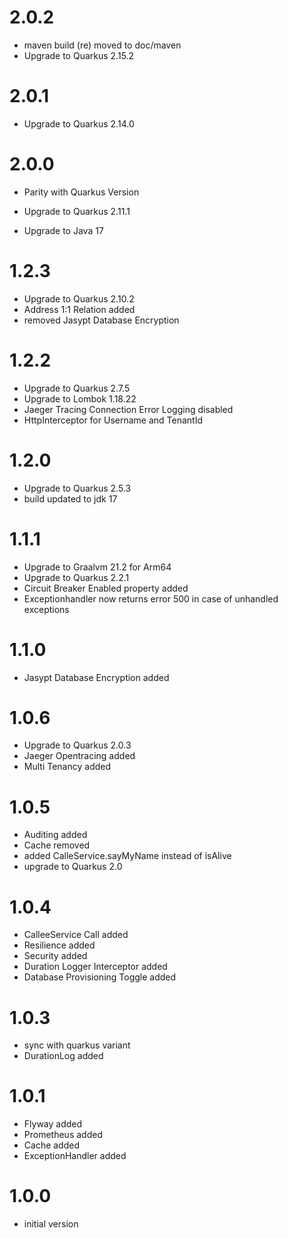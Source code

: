 # 2.0.2
- maven build (re) moved to doc/maven
- Upgrade to Quarkus 2.15.2

# 2.0.1
- Upgrade to Quarkus 2.14.0

# 2.0.0
- Parity with Quarkus Version

- Upgrade to Quarkus 2.11.1
- Upgrade to Java 17

# 1.2.3
- Upgrade to Quarkus 2.10.2
- Address 1:1 Relation added
- removed Jasypt Database Encryption

# 1.2.2
- Upgrade to Quarkus 2.7.5
- Upgrade to Lombok 1.18.22
- Jaeger Tracing Connection Error Logging disabled
- HttpInterceptor for Username and TenantId
                                  
# 1.2.0
- Upgrade to Quarkus 2.5.3
- build updated to jdk 17

# 1.1.1
- Upgrade to Graalvm 21.2 for Arm64
- Upgrade to Quarkus 2.2.1
- Circuit Breaker Enabled property added
- Exceptionhandler now returns error 500 in case of unhandled exceptions

# 1.1.0
- Jasypt Database Encryption added

# 1.0.6
- Upgrade to Quarkus 2.0.3
- Jaeger Opentracing added
- Multi Tenancy added

# 1.0.5
- Auditing added
- Cache removed
- added CalleService.sayMyName instead of isAlive
- upgrade to Quarkus 2.0

# 1.0.4
- CalleeService Call added
- Resilience added
- Security added
- Duration Logger Interceptor added                          
- Database Provisioning Toggle added

# 1.0.3
- sync with quarkus variant
- DurationLog added

# 1.0.1
- Flyway added
- Prometheus added
- Cache added
- ExceptionHandler added

# 1.0.0
- initial version